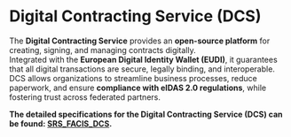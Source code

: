 # Digital Contracting Service (DCS)
The **Digital Contracting Service** provides an **open-source platform** for creating, signing, and managing contracts digitally.  
Integrated with the **European Digital Identity Wallet (EUDI)**, it guarantees that all digital transactions are secure, legally binding, and interoperable.  
DCS allows organizations to streamline business processes, reduce paperwork, and ensure **compliance with eIDAS 2.0 regulations**, while fostering trust across federated partners.

**The detailed specifications for the Digital Contracting Service (DCS) can be found: [SRS_FACIS_DCS](https://github.com/eclipse-xfsc/facis/tree/main/DCS/SRS_FACIS_DCS.pdf).**

